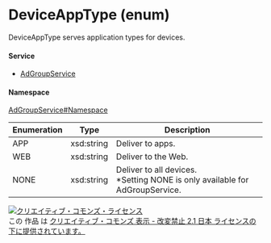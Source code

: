 

# DeviceAppType (enum)

DeviceAppType serves application types for devices.

#### Service

+ [AdGroupService](../../services/AdGroupService.md)

#### Namespace

[AdGroupService#Namespace](../../services/AdGroupService.md#namespace)

| Enumeration  |       Type       |          Description          |
| ------------ | ---------------- | ----------------------------- |
| APP | xsd:string | Deliver to apps. |
| WEB | xsd:string | Deliver to the Web. |
| NONE | xsd:string | Deliver to all devices.<br/>*Setting NONE is only available for AdGroupService. |

<a rel="license" href="http://creativecommons.org/licenses/by-nd/2.1/jp/"><img alt="クリエイティブ・コモンズ・ライセンス" style="border-width:0" src="https://i.creativecommons.org/l/by-nd/2.1/jp/88x31.png" /></a><br />この 作品 は <a rel="license" href="http://creativecommons.org/licenses/by-nd/2.1/jp/">クリエイティブ・コモンズ 表示 - 改変禁止 2.1 日本 ライセンスの下に提供されています。</a>
